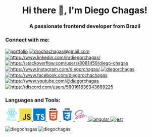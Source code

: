 <h1 align="center">Hi there 👋, I'm Diego Chagas!</h1>

<h3 align="center">A passionate frontend developer from Brazil</h3>

<h3 align="left">Connect with me:</h3>

<p align="left">
  <a href="https://diegochagas.com/">
    <img align="center" src="https://img.shields.io/badge/-Portfolio-000000?style=for-the-badge&logoColor=white" target="_blank" alt="portfolio" />
  </a>

  <a href="mailto:drochachagas@gmail.com">
    <img align="center" src="https://img.shields.io/badge/-Gmail-white?style=for-the-badge&logo=gmail&logoColor=red" target="_blank" alt="drochachagas@gmail.com" />
  </a>

  <a href="https://www.linkedin.com/in/diegorchagas/" target="blank">
    <img align="center" src="https://raw.githubusercontent.com/rahuldkjain/github-profile-readme-generator/master/src/images/icons/Social/linked-in-alt.svg" alt="https://www.linkedin.com/in/diegorchagas/" height="30" width="40" />
  </a>
  
  <a href="https://stackoverflow.com/users/8081459/diego-chagas" target="blank">
    <img align="center" src="https://raw.githubusercontent.com/rahuldkjain/github-profile-readme-generator/master/src/images/icons/Social/stack-overflow.svg" alt="https://stackoverflow.com/users/8081459/diego-chagas" height="30" width="40" />
  </a>
  
  <a href="https://www.instagram.com/diegorchagas/" target="blank">
    <img align="center" src="https://raw.githubusercontent.com/rahuldkjain/github-profile-readme-generator/master/src/images/icons/Social/instagram.svg" alt="https://www.instagram.com/diegorchagas/" height="30" width="40" />
  </a>

  <a href="https://twitter.com/diegorchagas" target="blank">
    <img align="center" src="https://raw.githubusercontent.com/rahuldkjain/github-profile-readme-generator/master/src/images/icons/Social/twitter.svg" alt="diegorchagas" height="30" width="40" />
  </a>
  
  <a href="https://www.facebook.com/diegorochachagas" target="blank">
    <img align="center" src="https://raw.githubusercontent.com/rahuldkjain/github-profile-readme-generator/master/src/images/icons/Social/facebook.svg" alt="https://www.facebook.com/diegorochachagas" height="30" width="40" />
  </a>

  <a href="https://www.youtube.com/@diegorchagas" target="blank">
    <img align="center" src="https://raw.githubusercontent.com/rahuldkjain/github-profile-readme-generator/master/src/images/icons/Social/youtube.svg" alt="https://www.youtube.com/@diegorchagas" height="30" width="40" />
  </a>

  <a href="https://discord.com/users/590161836343689225" target="blank">
    <img align="center" src="https://raw.githubusercontent.com/rahuldkjain/github-profile-readme-generator/master/src/images/icons/Social/discord.svg" alt="https://discord.com/users/590161836343689225" height="30" width="40" />
  </a>
</p>

<h3 align="left">Languages and Tools:</h3>

<p align="left">
  <a href="https://reactjs.org/" target="_blank" rel="noreferrer">
    <img src="https://raw.githubusercontent.com/devicons/devicon/master/icons/react/react-original-wordmark.svg" alt="react" width="40" height="40"/>
  </a>
  
  <a href="https://developer.mozilla.org/en-US/docs/Web/JavaScript" target="_blank" rel="noreferrer">
    <img src="https://raw.githubusercontent.com/devicons/devicon/master/icons/javascript/javascript-original.svg" alt="javascript" width="40" height="40"/>
  </a>
  
  <a href="https://www.typescriptlang.org/" target="_blank" rel="noreferrer">
    <img src="https://raw.githubusercontent.com/devicons/devicon/master/icons/typescript/typescript-original.svg" alt="typescript" width="40" height="40"/>
  </a>
  
  <a href="https://www.w3.org/html/" target="_blank" rel="noreferrer">
    <img src="https://raw.githubusercontent.com/devicons/devicon/master/icons/html5/html5-original-wordmark.svg" alt="html5" width="40" height="40"/>
  </a>
  
  <a href="https://www.w3schools.com/css/" target="_blank" rel="noreferrer">
    <img src="https://raw.githubusercontent.com/devicons/devicon/master/icons/css3/css3-original-wordmark.svg" alt="css3" width="40" height="40"/>
  </a>
  
  <a href="https://sass-lang.com" target="_blank" rel="noreferrer">
    <img src="https://raw.githubusercontent.com/devicons/devicon/master/icons/sass/sass-original.svg" alt="sass" width="40" height="40"/>
  </a>
  
  <a href="https://angular.io" target="_blank" rel="noreferrer">
    <img src="https://angular.io/assets/images/logos/angular/angular.svg" alt="angular" width="40" height="40"/>
  </a>
  
  <a href="https://jestjs.io" target="_blank" rel="noreferrer">
    <img src="https://www.vectorlogo.zone/logos/jestjsio/jestjsio-icon.svg" alt="jest" width="40" height="40"/>
  </a>
</p>

<div>
  <img height="180em" src="https://github-readme-stats.vercel.app/api?username=diegochagas&show_icons=true&theme=dark&include_all_commits=true&count_private=true" alt="diegochagas" />
  
  <img height="180em" src="https://github-readme-stats.vercel.app/api/top-langs/?username=diegochagas&layout=compact&langs_count=7&theme=dark" alt="diegochagas" />
</div>

<!--
**diegochagas/diegochagas** is a ✨ _special_ ✨ repository because its `README.md` (this file) appears on your GitHub profile.

Here are some ideas to get you started:

- 🔭 I’m currently working on ...
- 🌱 I’m currently learning ...
- 👯 I’m looking to collaborate on ...
- 🤔 I’m looking for help with ...
- 💬 Ask me about ...
- 📫 How to reach me: ...
- 😄 Pronouns: ...
- ⚡ Fun fact: ...
-->
